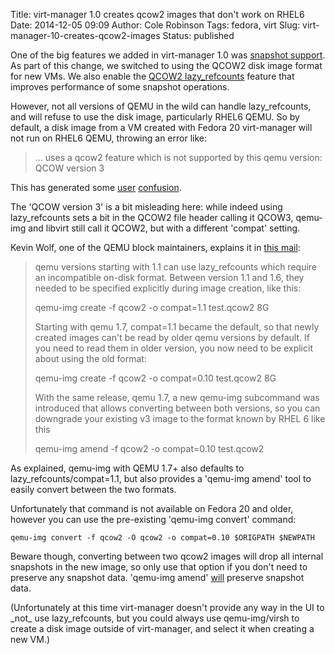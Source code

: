 Title: virt-manager 1.0 creates qcow2 images that don't work on RHEL6
Date: 2014-12-05 09:09
Author: Cole Robinson
Tags: fedora, virt
Slug: virt-manager-10-creates-qcow2-images
Status: published

One of the big features we added in virt-manager 1.0 was [snapshot support](https://blog.wikichoon.com/2014/03/snapshot-support-in-virt-manager.html). As part of this change, we switched to using the QCOW2 disk image format for new VMs. We also enable the [QCOW2 lazy\_refcounts](https://lists.gnu.org/archive/html/qemu-devel/2012-06/msg03827.html) feature that improves performance of some snapshot operations.

However, not all versions of QEMU in the wild can handle lazy\_refcounts, and will refuse to use the disk image, particularly RHEL6 QEMU. So by default, a disk image from a VM created with Fedora 20 virt-manager will not run on RHEL6 QEMU, throwing an error like:

> ... uses a qcow2 feature which is not supported by this qemu version: QCOW version 3

This has generated some [user](https://bugzilla.redhat.com/show_bug.cgi?id=1119929) [confusion](https://lists.fedoraproject.org/pipermail/virt/2014-April/004040.html).

The 'QCOW version 3' is a bit misleading here: while indeed using lazy\_refcounts sets a bit in the QCOW2 file header calling it QCOW3, qemu-img and libvirt still call it QCOW2, but with a different 'compat' setting.

Kevin Wolf, one of the QEMU block maintainers, explains it in [this mail](https://lists.fedoraproject.org/pipermail/virt/2014-April/004041.html):

> qemu versions starting with 1.1 can use lazy\_refcounts which require an incompatible on-disk format. Between version 1.1 and 1.6, they needed to be specified explicitly during image creation, like this:
>
> qemu-img create -f qcow2 -o compat=1.1 test.qcow2 8G
>
> Starting with qemu 1.7, compat=1.1 became the default, so that newly created images can't be read by older qemu versions by default. If you need to read them in older version, you now need to be explicit about using the old format:
>
> qemu-img create -f qcow2 -o compat=0.10 test.qcow2 8G
>
> With the same release, qemu 1.7, a new qemu-img subcommand was introduced that allows converting between both versions, so you can downgrade your existing v3 image to the format known by RHEL 6 like this
>
> qemu-img amend -f qcow2 -o compat=0.10 test.qcow2

As explained, qemu-img with QEMU 1.7+ also defaults to lazy\_refcounts/compat=1.1, but also provides a 'qemu-img amend' tool to easily convert between the two formats.

Unfortunately that command is not available on Fedora 20 and older, however you can use the pre-existing 'qemu-img convert' command:

`qemu-img convert -f qcow2 -O qcow2 -o compat=0.10 $ORIGPATH $NEWPATH`


Beware though, converting between two qcow2 images will drop all internal snapshots in the new image, so only use that option if you don't need to preserve any snapshot data. 'qemu-img amend' <u>will</u> preserve snapshot data.

(Unfortunately at this time virt-manager doesn't provide any way in the UI to \_not\_ use lazy\_refcounts, but you could always use qemu-img/virsh to create a disk image outside of virt-manager, and select it when creating a new VM.)
